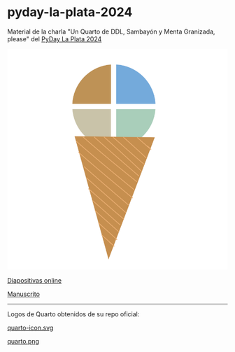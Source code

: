 # pyday-la-plata-2024

Material de la charla "Un Quarto de DDL, Sambayón y Menta Granizada, please" del [PyDay La Plata 2024](https://eventos.python.org.ar/events/pyday-laplata-2024/) 

![cono](./imagenes/q4.svg)


[Diapositivas online](https://slides.saxa.xyz/slides/pyday_la_plata_2024/slides.html)

[Manuscrito](https://ak.saxa.xyz/pyday-la-plata-2024/)

---


Logos de Quarto obtenidos de su repo oficial:

[quarto-icon.svg](https://github.com/quarto-dev/quarto-web/blob/main/quarto-icon.svg)

[quarto.png](https://github.com/quarto-dev/quarto-web/blob/main/quarto.png)

